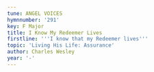 ```yaml
---
tune: ANGEL VOICES
hymnnumber: '291'
key: F Major
title: I Know My Redeemer Lives
firstline: '''I know that my Redeemer lives'''
topic: 'Living His Life: Assurance'
author: Charles Wesley
year: '-'
---
```

